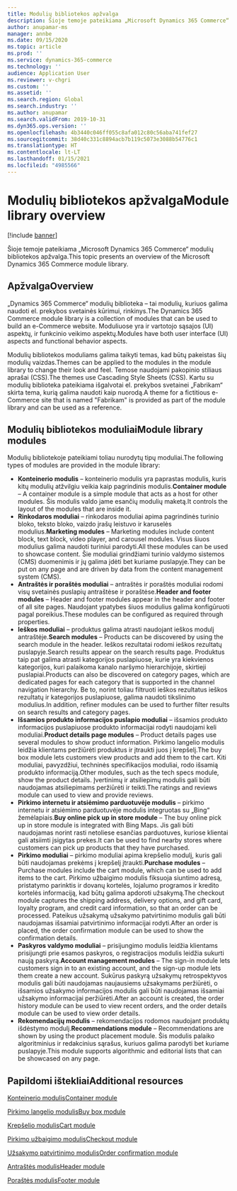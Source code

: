 ```yaml
---
title: Modulių bibliotekos apžvalga
description: Šioje temoje pateikiama „Microsoft Dynamics 365 Commerce“ modulių bibliotekos apžvalga.
author: anupamar-ms
manager: annbe
ms.date: 09/15/2020
ms.topic: article
ms.prod: ''
ms.service: dynamics-365-commerce
ms.technology: ''
audience: Application User
ms.reviewer: v-chgri
ms.custom: ''
ms.assetid: ''
ms.search.region: Global
ms.search.industry: ''
ms.author: anupamar
ms.search.validFrom: 2019-10-31
ms.dyn365.ops.version: ''
ms.openlocfilehash: 4b3440c046ff055c8afa012c80c56aba741fef27
ms.sourcegitcommit: 38d40c331c8894acb7b119c5073e3088b54776c1
ms.translationtype: HT
ms.contentlocale: lt-LT
ms.lasthandoff: 01/15/2021
ms.locfileid: "4985566"
---
```

# <a name="module-library-overview"></a><span data-ttu-id="a58c6-103">Modulių bibliotekos apžvalga</span><span class="sxs-lookup"><span data-stu-id="a58c6-103">Module library overview</span></span>

[!include [banner](includes/banner.md)]

<span data-ttu-id="a58c6-104">Šioje temoje pateikiama „Microsoft Dynamics 365 Commerce“ modulių bibliotekos apžvalga.</span><span class="sxs-lookup"><span data-stu-id="a58c6-104">This topic presents an overview of the Microsoft Dynamics 365 Commerce module library.</span></span>

## <a name="overview"></a><span data-ttu-id="a58c6-105">Apžvalga</span><span class="sxs-lookup"><span data-stu-id="a58c6-105">Overview</span></span>

<span data-ttu-id="a58c6-106">„Dynamics 365 Commerce“ modulių biblioteka – tai modulių, kuriuos galima naudoti el. prekybos svetainės kūrimui, rinkinys.</span><span class="sxs-lookup"><span data-stu-id="a58c6-106">The Dynamics 365 Commerce module library is a collection of modules that can be used to build an e-Commerce website.</span></span> <span data-ttu-id="a58c6-107">Moduliuose yra ir vartotojo sąsajos (UI) aspektų, ir funkcinio veikimo aspektų.</span><span class="sxs-lookup"><span data-stu-id="a58c6-107">Modules have both user interface (UI) aspects and functional behavior aspects.</span></span>

<span data-ttu-id="a58c6-108">Modulių bibliotekos moduliams galima taikyti temas, kad būtų pakeistas šių modulių vaizdas.</span><span class="sxs-lookup"><span data-stu-id="a58c6-108">Themes can be applied to the modules in the module library to change their look and feel.</span></span> <span data-ttu-id="a58c6-109">Temose naudojami pakopinio stiliaus aprašai (CSS).</span><span class="sxs-lookup"><span data-stu-id="a58c6-109">The themes use Cascading Style Sheets (CSS).</span></span> <span data-ttu-id="a58c6-110">Kartu su modulių biblioteka pateikiama išgalvotai el. prekybos svetainei „Fabrikam“ skirta tema, kurią galima naudoti kaip nuorodą.</span><span class="sxs-lookup"><span data-stu-id="a58c6-110">A theme for a fictitious e-Commerce site that is named "Fabrikam" is provided as part of the module library and can be used as a reference.</span></span>

## <a name="module-library-modules"></a><span data-ttu-id="a58c6-111">Modulių bibliotekos moduliai</span><span class="sxs-lookup"><span data-stu-id="a58c6-111">Module library modules</span></span>

<span data-ttu-id="a58c6-112">Modulių bibliotekoje pateikiami toliau nurodytų tipų moduliai.</span><span class="sxs-lookup"><span data-stu-id="a58c6-112">The following types of modules are provided in the module library:</span></span>

- <span data-ttu-id="a58c6-113">**Konteinerio modulis** – konteinerio modulis yra paprastas modulis, kuris kitų modulių atžvilgiu veikia kaip pagrindinis modulis.</span><span class="sxs-lookup"><span data-stu-id="a58c6-113">**Container module** – A container module is a simple module that acts as a host for other modules.</span></span> <span data-ttu-id="a58c6-114">Šis modulis valdo jame esančių modulių maketą.</span><span class="sxs-lookup"><span data-stu-id="a58c6-114">It controls the layout of the modules that are inside it.</span></span>
- <span data-ttu-id="a58c6-115">**Rinkodaros moduliai** – rinkodaros moduliai apima pagrindinės turinio bloko, teksto bloko, vaizdo įrašų leistuvo ir karuselės modulius.</span><span class="sxs-lookup"><span data-stu-id="a58c6-115">**Marketing modules** – Marketing modules include content block, text block, video player, and carousel modules.</span></span> <span data-ttu-id="a58c6-116">Visus šiuos modulius galima naudoti turiniui parodyti.</span><span class="sxs-lookup"><span data-stu-id="a58c6-116">All these modules can be used to showcase content.</span></span> <span data-ttu-id="a58c6-117">Šie moduliai grindžiami turinio valdymo sistemos (CMS) duomenimis ir jų galima įdėti bet kuriame puslapyje.</span><span class="sxs-lookup"><span data-stu-id="a58c6-117">They can be put on any page and are driven by data from the content management system (CMS).</span></span>
- <span data-ttu-id="a58c6-118">**Antraštės ir poraštės moduliai** – antraštės ir poraštės moduliai rodomi visų svetainės puslapių antraštėse ir poraštėse.</span><span class="sxs-lookup"><span data-stu-id="a58c6-118">**Header and footer modules** – Header and footer modules appear in the header and footer of all site pages.</span></span> <span data-ttu-id="a58c6-119">Naudojant ypatybes šiuos modulius galima konfigūruoti pagal poreikius.</span><span class="sxs-lookup"><span data-stu-id="a58c6-119">These modules can be configured as required through properties.</span></span>
- <span data-ttu-id="a58c6-120">**Ieškos moduliai** – produktus galima atrasti naudojant ieškos modulį antraštėje.</span><span class="sxs-lookup"><span data-stu-id="a58c6-120">**Search modules** – Products can be discovered by using the search module in the header.</span></span> <span data-ttu-id="a58c6-121">Ieškos rezultatai rodomi ieškos rezultatų puslapyje.</span><span class="sxs-lookup"><span data-stu-id="a58c6-121">Search results appear on the search results page.</span></span> <span data-ttu-id="a58c6-122">Produktus taip pat galima atrasti kategorijos puslapiuose, kurie yra kiekvienos kategorijos, kuri palaikoma kanalo naršymo hierarchijoje, skirtieji puslapiai.</span><span class="sxs-lookup"><span data-stu-id="a58c6-122">Products can also be discovered on category pages, which are dedicated pages for each category that is supported in the channel navigation hierarchy.</span></span> <span data-ttu-id="a58c6-123">Be to, norint toliau filtruoti ieškos rezultatus ieškos rezultatų ir kategorijos puslapiuose, galima naudoti tikslinimo modulius.</span><span class="sxs-lookup"><span data-stu-id="a58c6-123">In addition, refiner modules can be used to further filter results on search results and category pages.</span></span>
- <span data-ttu-id="a58c6-124">**Išsamios produkto informacijos puslapio moduliai** – išsamios produkto informacijos puslapiuose produkto informacijai rodyti naudojami keli moduliai.</span><span class="sxs-lookup"><span data-stu-id="a58c6-124">**Product details page modules** – Product details pages use several modules to show product information.</span></span> <span data-ttu-id="a58c6-125">Pirkimo langelio modulis leidžia klientams peržiūrėti produktus ir įtraukti juos į krepšelį.</span><span class="sxs-lookup"><span data-stu-id="a58c6-125">The buy box module lets customers view products and add them to the cart.</span></span> <span data-ttu-id="a58c6-126">Kiti moduliai, pavyzdžiui, techninės specifikacijos moduliai, rodo išsamią produkto informaciją.</span><span class="sxs-lookup"><span data-stu-id="a58c6-126">Other modules, such as the tech specs module, show the product details.</span></span> <span data-ttu-id="a58c6-127">Įvertinimų ir atsiliepimų modulis gali būti naudojamas atsiliepimams peržiūrėti ir teikti.</span><span class="sxs-lookup"><span data-stu-id="a58c6-127">The ratings and reviews module can used to view and provide reviews.</span></span>
- <span data-ttu-id="a58c6-128">**Pirkimo internetu ir atsiėmimo parduotuvėje modulis** – pirkimo internetu ir atsiėmimo parduotuvėje modulis integruotas su „Bing“ žemėlapiais.</span><span class="sxs-lookup"><span data-stu-id="a58c6-128">**Buy online pick up in store module** – The buy online pick up in store module is integrated with Bing Maps.</span></span> <span data-ttu-id="a58c6-129">Jis gali būti naudojamas norint rasti netoliese esančias parduotuves, kuriose klientai gali atsiimti įsigytas prekes.</span><span class="sxs-lookup"><span data-stu-id="a58c6-129">It can be used to find nearby stores where customers can pick up products that they have purchased.</span></span>
- <span data-ttu-id="a58c6-130">**Pirkimo moduliai** – pirkimo moduliai apima krepšelio modulį, kuris gali būti naudojamas prekėms į krepšelį įtraukti.</span><span class="sxs-lookup"><span data-stu-id="a58c6-130">**Purchase modules** – Purchase modules include the cart module, which can be used to add items to the cart.</span></span> <span data-ttu-id="a58c6-131">Pirkimo užbaigimo modulis fiksuoja siuntimo adresą, pristatymo parinktis ir dovanų kortelės, lojalumo programos ir kredito kortelės informaciją, kad būtų galima apdoroti užsakymą.</span><span class="sxs-lookup"><span data-stu-id="a58c6-131">The checkout module captures the shipping address, delivery options, and gift card, loyalty program, and credit card information, so that an order can be processed.</span></span> <span data-ttu-id="a58c6-132">Pateikus užsakymą užsakymo patvirtinimo modulis gali būti naudojamas išsamiai patvirtinimo informacijai rodyti.</span><span class="sxs-lookup"><span data-stu-id="a58c6-132">After an order is placed, the order confirmation module can be used to show the confirmation details.</span></span>
- <span data-ttu-id="a58c6-133">**Paskyros valdymo moduliai** – prisijungimo modulis leidžia klientams prisijungti prie esamos paskyros, o registracijos modulis leidžia sukurti naują paskyrą.</span><span class="sxs-lookup"><span data-stu-id="a58c6-133">**Account management modules** – The sign-in module lets customers sign in to an existing account, and the sign-up module lets them create a new account.</span></span> <span data-ttu-id="a58c6-134">Sukūrus paskyrą užsakymų retrospektyvos modulis gali būti naudojamas naujausiems užsakymams peržiūrėti, o išsamios užsakymo informacijos modulis gali būti naudojamas išsamiai užsakymo informacijai peržiūrėti.</span><span class="sxs-lookup"><span data-stu-id="a58c6-134">After an account is created, the order history module can be used to view recent orders, and the order details module can be used to view order details.</span></span>
- <span data-ttu-id="a58c6-135">**Rekomendacijų modulis** – rekomendacijos rodomos naudojant produktų išdėstymo modulį.</span><span class="sxs-lookup"><span data-stu-id="a58c6-135">**Recommendations module** – Recommendations are shown by using the product placement module.</span></span> <span data-ttu-id="a58c6-136">Šis modulis palaiko algoritminius ir redakcinius sąrašus, kuriuos galima parodyti bet kuriame puslapyje.</span><span class="sxs-lookup"><span data-stu-id="a58c6-136">This module supports algorithmic and editorial lists that can be showcased on any page.</span></span>

## <a name="additional-resources"></a><span data-ttu-id="a58c6-137">Papildomi ištekliai</span><span class="sxs-lookup"><span data-stu-id="a58c6-137">Additional resources</span></span>

[<span data-ttu-id="a58c6-138">Konteinerio modulis</span><span class="sxs-lookup"><span data-stu-id="a58c6-138">Container module</span></span>](add-container-module.md)

[<span data-ttu-id="a58c6-139">Pirkimo langelio modulis</span><span class="sxs-lookup"><span data-stu-id="a58c6-139">Buy box module</span></span>](add-buy-box.md)

[<span data-ttu-id="a58c6-140">Krepšelio modulis</span><span class="sxs-lookup"><span data-stu-id="a58c6-140">Cart module</span></span>](add-cart-module.md)

[<span data-ttu-id="a58c6-141">Pirkimo užbaigimo modulis</span><span class="sxs-lookup"><span data-stu-id="a58c6-141">Checkout module</span></span>](add-checkout-module.md)

[<span data-ttu-id="a58c6-142">Užsakymo patvirtinimo modulis</span><span class="sxs-lookup"><span data-stu-id="a58c6-142">Order confirmation module</span></span>](order-confirmation-module.md)

[<span data-ttu-id="a58c6-143">Antraštės modulis</span><span class="sxs-lookup"><span data-stu-id="a58c6-143">Header module</span></span>](author-header-module.md)

[<span data-ttu-id="a58c6-144">Poraštės modulis</span><span class="sxs-lookup"><span data-stu-id="a58c6-144">Footer module</span></span>](author-footer-module.md)
